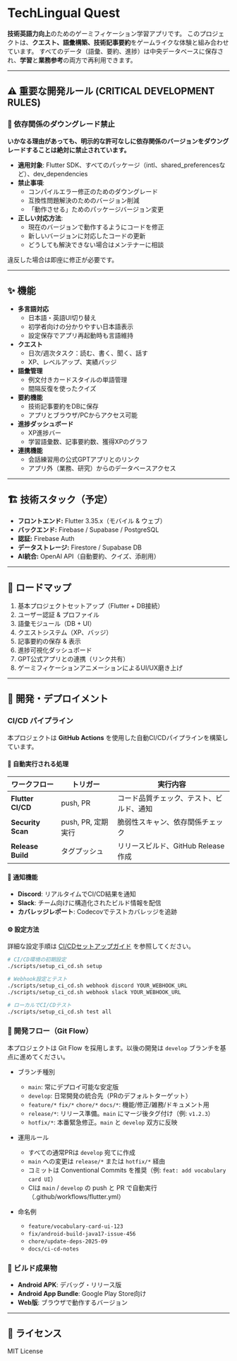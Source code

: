 # TechLingual Quest

**技術英語力向上**のためのゲーミフィケーション学習アプリです。
このプロジェクトは、**クエスト、語彙構築、技術記事要約**をゲームライクな体験と組み合わせています。
すべてのデータ（語彙、要約、進捗）は中央データベースに保存され、**学習**と**業務参考**の両方で再利用できます。

---

## ⚠️ 重要な開発ルール (CRITICAL DEVELOPMENT RULES)

### 🚫 依存関係のダウングレード禁止
**いかなる理由があっても、明示的な許可なしに依存関係のバージョンをダウングレードすることは絶対に禁止されています。**

- **適用対象**: Flutter SDK、すべてのパッケージ（intl、shared_preferencesなど）、dev_dependencies
- **禁止事項**:
  - コンパイルエラー修正のためのダウングレード
  - 互換性問題解決のためのバージョン削減
  - 「動作させる」ためのパッケージバージョン変更
- **正しい対応方法**:
  - 現在のバージョンで動作するようにコードを修正
  - 新しいバージョンに対応したコードの更新
  - どうしても解決できない場合はメンテナーに相談

違反した場合は即座に修正が必要です。

---

## ✨ 機能

- **多言語対応**
  - 日本語・英語UI切り替え
  - 初学者向けの分かりやすい日本語表示
  - 設定保存でアプリ再起動時も言語維持
- **クエスト**
  - 日次/週次タスク：読む、書く、聞く、話す
  - XP、レベルアップ、実績バッジ
- **語彙管理**
  - 例文付きカードスタイルの単語管理
  - 間隔反復を使ったクイズ
- **要約機能**
  - 技術記事要約をDBに保存
  - アプリとブラウザ/PCからアクセス可能
- **進捗ダッシュボード**
  - XP進捗バー
  - 学習語彙数、記事要約数、獲得XPのグラフ
- **連携機能**
  - 会話練習用の公式GPTアプリとのリンク
  - アプリ外（業務、研究）からのデータベースアクセス

---

## 🏗️ 技術スタック（予定）

- **フロントエンド:** Flutter 3.35.x（モバイル & ウェブ）
- **バックエンド:** Firebase / Supabase / PostgreSQL
- **認証:** Firebase Auth
- **データストレージ:** Firestore / Supabase DB
- **AI統合:** OpenAI API（自動要約、クイズ、添削用）

---

## 🚀 ロードマップ

1. 基本プロジェクトセットアップ（Flutter + DB接続）
2. ユーザー認証 & プロファイル
3. 語彙モジュール（DB + UI）
4. クエストシステム（XP、バッジ）
5. 記事要約の保存 & 表示
6. 進捗可視化ダッシュボード
7. GPT公式アプリとの連携（リンク共有）
8. ゲーミフィケーションアニメーションによるUI/UX磨き上げ

---

## 🔧 開発・デプロイメント

### CI/CD パイプライン

本プロジェクトは **GitHub Actions** を使用した自動CI/CDパイプラインを構築しています。

#### 🚀 自動実行される処理

| ワークフロー | トリガー | 実行内容 |
|-------------|----------|----------|
| **Flutter CI/CD** | push, PR | コード品質チェック、テスト、ビルド、通知 |
| **Security Scan** | push, PR, 定期実行 | 脆弱性スキャン、依存関係チェック |
| **Release Build** | タグプッシュ | リリースビルド、GitHub Release作成 |

#### 📢 通知機能

- **Discord**: リアルタイムでCI/CD結果を通知
- **Slack**: チーム向けに構造化されたビルド情報を配信
- **カバレッジレポート**: Codecovでテストカバレッジを追跡

#### ⚙️ 設定方法

詳細な設定手順は [CI/CDセットアップガイド](docs/engineering/ci-cd-setup.md) を参照してください。

```bash
# CI/CD環境の初期設定
./scripts/setup_ci_cd.sh setup

# Webhook設定とテスト
./scripts/setup_ci_cd.sh webhook discord YOUR_WEBHOOK_URL
./scripts/setup_ci_cd.sh webhook slack YOUR_WEBHOOK_URL

# ローカルでCI/CDテスト
./scripts/setup_ci_cd.sh test all
```

### 🧭 開発フロー（Git Flow）

本プロジェクトは Git Flow を採用します。以後の開発は `develop` ブランチを基点に進めてください。

- ブランチ種別
  - `main`: 常にデプロイ可能な安定版
  - `develop`: 日常開発の統合先（PRのデフォルトターゲット）
  - `feature/*` `fix/*` `chore/*` `docs/*`: 機能/修正/雑務/ドキュメント用
  - `release/*`: リリース準備。`main` にマージ後タグ付け（例: `v1.2.3`）
  - `hotfix/*`: 本番緊急修正。`main` と `develop` 双方に反映

- 運用ルール
  - すべての通常PRは `develop` 宛てに作成
  - `main` への変更は `release/*` または `hotfix/*` 経由
  - コミットは Conventional Commits を推奨（例: `feat: add vocabulary card UI`）
  - CIは `main` / `develop` の push と PR で自動実行（.github/workflows/flutter.yml）

- 命名例
  - `feature/vocabulary-card-ui-123`
  - `fix/android-build-java17-issue-456`
  - `chore/update-deps-2025-09`
  - `docs/ci-cd-notes`

### 📱 ビルド成果物

- **Android APK**: デバッグ・リリース版
- **Android App Bundle**: Google Play Store向け
- **Web版**: ブラウザで動作するバージョン

---

## 📜 ライセンス
MIT License
